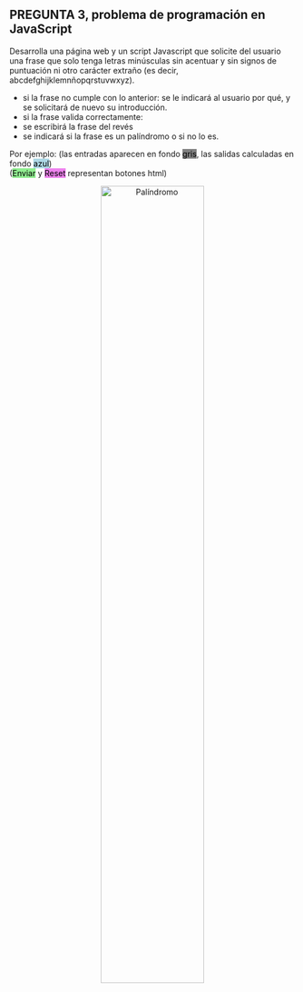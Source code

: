 ## PREGUNTA 3, problema de programación en JavaScript
Desarrolla una página web y un script Javascript que solicite del usuario una frase que solo tenga letras minúsculas sin acentuar y sin signos de puntuación ni otro carácter extraño (es decir, abcdefghijklemnñopqrstuvwxyz).
* si la frase no cumple con lo anterior: se le indicará al usuario por qué, y se solicitará de nuevo su introducción.
* si la frase valida correctamente:
* se escribirá la frase del revés
* se indicará si la frase es un palíndromo o si no lo es.

Por ejemplo: (las entradas aparecen en fondo <font style = "background-color:grey; color: black">gris</font>, las salidas calculadas en fondo <font style = "background-color:lightblue; color: black">azul</font>)  
(<font style = "background-color: lightgreen; color: black">Enviar</font> y <font style = "background-color:violet; color: black">Reset</font> representan botones html)

<div align = center><img src="https://github.com/AlbaGonzalezPereira/daw_dwec/blob/main/exame2ev/pregunta2/imaxes/img.JPG" alt="Palíndromo" style = "width: 60%"></div>
